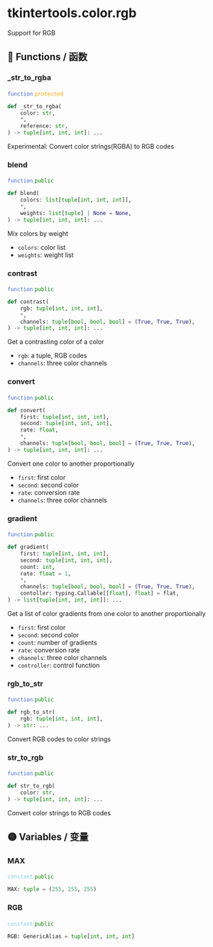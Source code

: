 # tkintertools.color.rgb

Support for RGB

## 🔵 Functions / 函数

### \_str\_to\_rgba

<code style='color: royalblue;'>function</code> <code style='color: orange;'>protected</code>

```python
def _str_to_rgba(
    color: str,
    *,
    reference: str,
) -> tuple[int, int, int]: ...
```
Experimental: Convert color strings(RGBA) to RGB codes

### blend

<code style='color: royalblue;'>function</code> <code style='color: green;'>public</code>

```python
def blend(
    colors: list[tuple[int, int, int]],
    *,
    weights: list[tuple] | None = None,
) -> tuple[int, int, int]: ...
```

Mix colors by weight

* `colors`: color list
* `weights`: weight list


### contrast

<code style='color: royalblue;'>function</code> <code style='color: green;'>public</code>

```python
def contrast(
    rgb: tuple[int, int, int],
    *,
    channels: tuple[bool, bool, bool] = (True, True, True),
) -> tuple[int, int, int]: ...
```

Get a contrasting color of a color

* `rgb`: a tuple, RGB codes
* `channels`: three color channels


### convert

<code style='color: royalblue;'>function</code> <code style='color: green;'>public</code>

```python
def convert(
    first: tuple[int, int, int],
    second: tuple[int, int, int],
    rate: float,
    *,
    channels: tuple[bool, bool, bool] = (True, True, True),
) -> tuple[int, int, int]: ...
```

Convert one color to another proportionally

* `first`: first color
* `second`: second color
* `rate`: conversion rate
* `channels`: three color channels


### gradient

<code style='color: royalblue;'>function</code> <code style='color: green;'>public</code>

```python
def gradient(
    first: tuple[int, int, int],
    second: tuple[int, int, int],
    count: int,
    rate: float = 1,
    *,
    channels: tuple[bool, bool, bool] = (True, True, True),
    contoller: typing.Callable[[float], float] = flat,
) -> list[tuple[int, int, int]]: ...
```

Get a list of color gradients from one color to another proportionally

* `first`: first color
* `second`: second color
* `count`: number of gradients
* `rate`: conversion rate
* `channels`: three color channels
* `controller`: control function


### rgb\_to\_str

<code style='color: royalblue;'>function</code> <code style='color: green;'>public</code>

```python
def rgb_to_str(
    rgb: tuple[int, int, int],
) -> str: ...
```
Convert RGB codes to color strings

### str\_to\_rgb

<code style='color: royalblue;'>function</code> <code style='color: green;'>public</code>

```python
def str_to_rgb(
    color: str,
) -> tuple[int, int, int]: ...
```
Convert color strings to RGB codes

## 🟡 Variables / 变量

### MAX

<code style='color: skyblue;'>constant</code> <code style='color: green;'>public</code>

```python linenums="0"
MAX: tuple = (255, 255, 255)
```


### RGB

<code style='color: skyblue;'>constant</code> <code style='color: green;'>public</code>

```python linenums="0"
RGB: GenericAlias = tuple[int, int, int]
```


